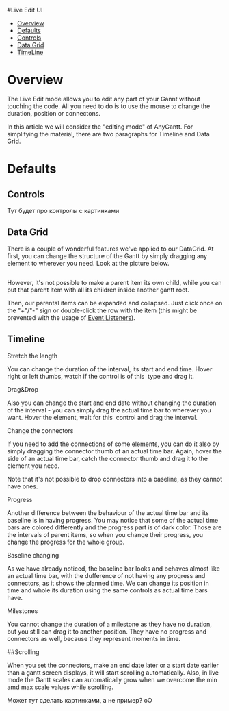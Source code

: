 #Live Edit UI

* [Overview](#overview)
* [Defaults](#defaults)
 * [Controls](#controls) 
 * [Data Grid](#data_grid)
 * [TimeLine](#timeline)
 
# Overview
The Live Edit mode allows you to edit any part of your Gannt without touching the code. All you need to do is to use the mouse to change the duration, position or connectons.

In this article we will consider the "editing mode" of AnyGantt. For simplifying the material, there are two paragraphs for Timeline and Data Grid. 

# Defaults

## Controls

Тут будет про контролы с картинками

## Data Grid

There is a couple of wonderful features we've applied to our DataGrid.
At first, you can change the structure of the Gantt by simply dragging any element to wherever you need. Look at the picture below.

<img>

However, it's not possible to make a parent item its own child, while you can put that parent item with all its children inside another gantt root.

Then, our parental items can be expanded and collapsed. Just click once on the "+"/"-" sign or double-click the row with the item (this might be prevented with the usage of [Event Listeners](../Common_Settings/Event_Listeners)).

## Timeline

Stretch the length

You can change the duration of the interval, its start and end time. Hover right or left thumbs, watch if the control is of this <img> type and drag it. 


Drag&Drop

Also you can change the start and end date without changing the duration of the interval - you can simply drag the actual time bar to wherever you want. Hover the element, wait for this <img> control and drag the interval.


Change the connectors

If you need to add the connections of some elements, you can do it also by simply dragging the connector thumb of an actual time bar. Again, hover the side of an actual time bar, catch the connector thumb and drag it to the element you need.

Note that it's not possible to drop connectors into a baseline, as they cannot have ones.


Progress

Another difference between the behaviour of the actual time bar and its baseline is in having progress.
You may notice that some of the actual time bars are colored differently and the progress part is of dark color. Those are the intervals of parent items, so when you change their progress, you change the progress for the whole group.


Baseline changing

As we have already noticed, the baseline bar looks and behaves almost like an actual time bar, with the dufference of not having any progress and connectors, as it shows the planned time. We can change its  position in time and whole its duration using the same controls as actual time bars have.


Milestones

You cannot change the duration of a milestone as they have no duration, but you still can drag it to another position. They have no progress and connectors as well, because they represent moments in time.


##Scrolling

When you set the connectors, make an end date later or a start date earlier than a gantt screen displays, it will start scrolling automatically. Also, in live mode the Gantt scales can automatically grow when we overcome the min amd max scale values while scrolling.


Может тут сделать картинками, а не пример? оО

